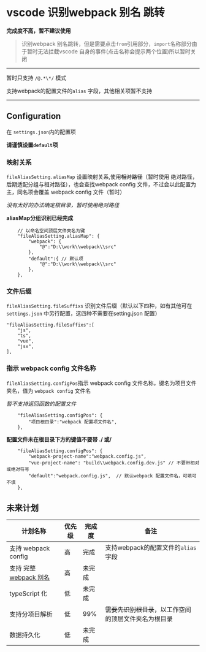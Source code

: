 # vscode 识别webpack 别名 跳转

**完成度不高，暂不建议使用**


>识别webpack 别名跳转，但是需要点击`from`引用部分，`import`名称部分由于暂时无法拦截vscode 自身的事件(点击名称会提示两个位置)所以暂时关闭

----
暂时只支持 `/@.*\*/` 模式

支持webpack的配置文件的`alias` 字段，其他相关项暂不支持

----

## Configuration
在 `settings.json`内的配置项

**请谨慎设置`default`项**

### 映射关系
`fileAliasSetting.aliasMap` 设置映射关系,使用~~相对路径~~（暂时使用 绝对路径，后期适配分组与相对路径），也会查找webpack config 文件，不过会以此配置为主，同名项会覆盖 webpack config 文件（暂时）

*没有太好的办法确定根目录，暂时使用绝对路径*

**aliasMap分组识别已经完成**

        // 以命名空间顶层文件夹名为键
        "fileAliasSetting.aliasMap": {
            "webpack": {
                "@":"D:\\work\\webpack\\src"
            },
            "default":{ // 默认项
                "@":"D:\\work\\webpack\\src"
            },
        },

### 文件后缀
`fileAliasSetting.fileSuffixs` 识别文件后缀（默认以下四种，如有其他可在 `settings.json` 中另行配置，这四种不需要在setting.json 配置）

    "fileAliasSetting.fileSuffixs":[
        "js",
        "ts",
        "vue",
        "jsx",
    ],


### 指示 webpack config 文件名称
`fileAliasSetting.configPos`指示 webpack config 文件名称，键名为项目文件夹名，值为 `webpack config` 文件名

*暂不支持返回函数的配置文件*

        "fileAliasSetting.configPos": {
            "项目根目录":"webpack 配置项文件名",
        },

**配置文件未在根目录下方的键值不要带 ./ 或/**

        "fileAliasSetting.configPos": {
            "webpack-project-name":"webpack.config.js",
            "vue-project-name": "build\\webpack.config.dev.js" // 不要带相对或绝对符号
            "default":"webpack.config.js",  // 默认webpack 配置文件名，可填可不填
        },


## 未来计划
|计划名称|优先级|完成度|备注|
|--|--|--|---|
|支持 webpack config| 高| 完成|支持webpack的配置文件的`alias` 字段 |
|支持 完整[webpack 别名](https://webpack.docschina.org/configuration/resolve/#resolve-alias)|高|未完成| |
| typeScript 化| 低|未完成||
|支持分项目解析|低|99%| ~~需要先识别根目录~~，以工作空间的顶层文件夹名为根目录|
|数据持久化|低|未完成||